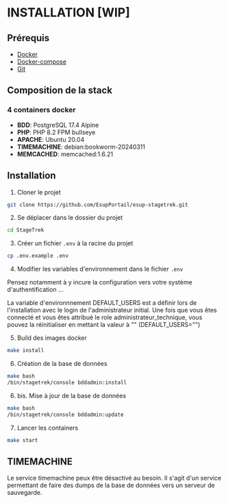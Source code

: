 # INSTALLATION [WIP]
## Prérequis
- [Docker](https://docs.docker.com/get-docker/)
- [Docker-compose](https://docs.docker.com/compose/install/)
- [Git](https://git-scm.com/book/en/v2/Getting-Started-Installing-Git)

## Composition de la stack
### 4 containers docker
- **BDD**: PostgreSQL 17.4 Alpine
- **PHP**: PHP 8.2 FPM bullseye
- **APACHE**: Ubuntu 20.04
- **TIMEMACHINE**: debian:bookworm-20240311 
- **MEMCACHED**: memcached:1.6.21

## Installation

1. Cloner le projet
```bash
git clone https://github.com/EsupPortail/esup-stagetrek.git
```
2. Se déplacer dans le dossier du projet
```bash
cd StageTrek
```
3. Créer un fichier `.env` à la racine du projet
```bash
cp .env.example .env
```

4. Modifier les variables d'environnement dans le fichier `.env`

Pensez notamment à y incure la configuration vers votre système d'authentification ...

La variable d'environnnement DEFAULT_USERS est a définir lors de l'installation avec le login de l'administrateur initial.
Une fois que vous êtes connecté et vous êtes attribué le role administrateur_technique, 
vous pouvez la réinitialiser en mettant la valeur à "" (DEFAULT_USERS="")

5. Build des images docker
```bash
make install
```

6. Création de la base de données
```bash
make bash
/bin/stagetrek/console bddadmin:install
```

6. bis. Mise à jour de la base de données
```bash
make bash
/bin/stagetrek/console bddadmin:update
```

7. Lancer les containers
```bash
make start
```

## TIMEMACHINE
Le service timemachine peux être désactivé au besoin. 
Il s'agit d'un service permettant de faire des dumps de la base de données vers un serveur de sauvegarde.
